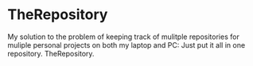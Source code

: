 # TheRepository

My solution to the problem of keeping track of mulitple repositories for muliple personal projects on both my laptop and PC:
Just put it all in one repository. TheRepository.
